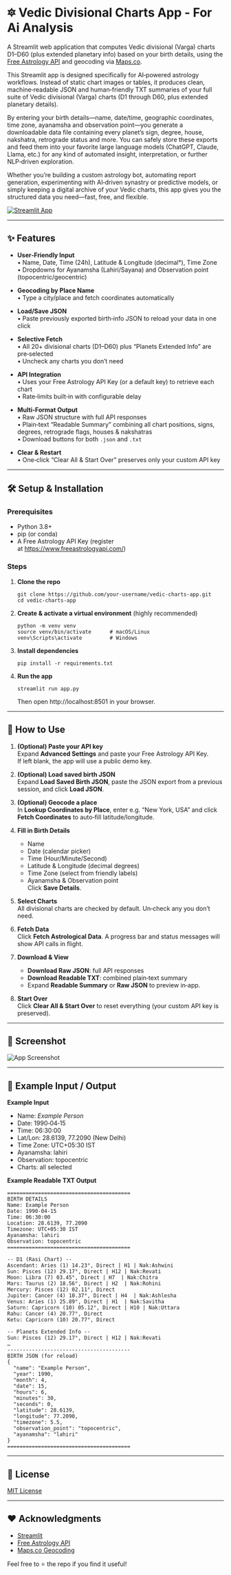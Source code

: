 # 🔯 Vedic Divisional Charts App - For Ai Analysis

A Streamlit web application that computes Vedic divisional (Varga) charts D1–D60 (plus extended planetary info) based on your birth details, using the [Free Astrology API](https://www.freeastrologyapi.com/) and geocoding via [Maps.co](https://geocode.maps.co/).

This Streamlit app is designed specifically for AI‑powered astrology workflows.  Instead of static chart images or tables, it produces clean, machine‑readable JSON and human‑friendly TXT summaries of your full suite of Vedic divisional (Varga) charts (D1 through D60, plus extended planetary details).

By entering your birth details—name, date/time, geographic coordinates, time zone, ayanamsha and observation point—you generate a downloadable data file containing every planet’s sign, degree, house, nakshatra, retrograde status and more.  You can safely store these exports and feed them into your favorite large language models (ChatGPT, Claude, Llama, etc.) for any kind of automated insight, interpretation, or further NLP‑driven exploration.

Whether you’re building a custom astrology bot, automating report generation, experimenting with AI‑driven synastry or predictive models, or simply keeping a digital archive of your Vedic charts, this app gives you the structured data you need—fast, free, and flexible.



[![Streamlit App](https://static.streamlit.io/badges/streamlit_badge_black_white.svg)](https://jyotish.streamlit.app/)  

---

## ✨ Features

- **User‑Friendly Input**  
  • Name, Date, Time (24h), Latitude & Longitude (decimal°), Time Zone  
  • Dropdowns for Ayanamsha (Lahiri/Sayana) and Observation point (topocentric/geocentric)  

- **Geocoding by Place Name**  
  • Type a city/place and fetch coordinates automatically  

- **Load/Save JSON**  
  • Paste previously exported birth‑info JSON to reload your data in one click  

- **Selective Fetch**  
  • All 20+ divisional charts (D1–D60) plus “Planets Extended Info” are pre‑selected  
  • Uncheck any charts you don’t need  

- **API Integration**  
  • Uses your Free Astrology API Key (or a default key) to retrieve each chart  
  • Rate‑limits built‑in with configurable delay  

- **Multi‑Format Output**  
  • Raw JSON structure with full API responses  
  • Plain‑text “Readable Summary” combining all chart positions, signs, degrees, retrograde flags, houses & nakshatras  
  • Download buttons for both `.json` and `.txt`  

- **Clear & Restart**  
  • One‑click “Clear All & Start Over” preserves only your custom API key  

---

## 🛠️ Setup & Installation

### Prerequisites

- Python 3.8+  
- pip (or conda)  
- A Free Astrology API Key (register at https://www.freeastrologyapi.com/)

### Steps

1. **Clone the repo**  
   ```
   git clone https://github.com/your‑username/vedic-charts-app.git
   cd vedic-charts-app
   ```

2. **Create & activate a virtual environment** (highly recommended)  
   ```
   python -m venv venv
   source venv/bin/activate      # macOS/Linux
   venv\Scripts\activate         # Windows
   ```

3. **Install dependencies**  
   ```
   pip install -r requirements.txt
   ```

4. **Run the app**  
   ```
   streamlit run app.py
   ```
   Then open http://localhost:8501 in your browser.

---

## 🚀 How to Use

1. **(Optional) Paste your API key**  
   Expand **Advanced Settings** and paste your Free Astrology API Key.  
   If left blank, the app will use a public demo key.

2. **(Optional) Load saved birth JSON**  
   Expand **Load Saved Birth JSON**, paste the JSON export from a previous session, and click **Load JSON**.

3. **(Optional) Geocode a place**  
   In **Lookup Coordinates by Place**, enter e.g. “New York, USA” and click **Fetch Coordinates** to auto‑fill latitude/longitude.

4. **Fill in Birth Details**  
   - Name  
   - Date (calendar picker)  
   - Time (Hour/Minute/Second)  
   - Latitude & Longitude (decimal degrees)  
   - Time Zone (select from friendly labels)  
   - Ayanamsha & Observation point  
   Click **Save Details**.

5. **Select Charts**  
   All divisional charts are checked by default. Un‐check any you don’t need.

6. **Fetch Data**  
   Click **Fetch Astrological Data**. A progress bar and status messages will show API calls in flight.

7. **Download & View**  
   - **Download Raw JSON**: full API responses  
   - **Download Readable TXT**: combined plain‑text summary  
   - Expand **Readable Summary** or **Raw JSON** to preview in‑app.

8. **Start Over**  
   Click **Clear All & Start Over** to reset everything (your custom API key is preserved).

---

## 📸 Screenshot

![App Screenshot](https://i.postimg.cc/mknBLPLv/image-83.png)  

---

## 📝 Example Input / Output

**Example Input**  
- Name: *Example Person*  
- Date: 1990‑04‑15  
- Time: 06:30:00  
- Lat/Lon: 28.6139, 77.2090 (New Delhi)  
- Time Zone: UTC+05:30 IST  
- Ayanamsha: lahiri  
- Observation: topocentric  
- Charts: all selected  

**Example Readable TXT Output**  
```
========================================
BIRTH DETAILS
Name: Example Person
Date: 1990-04-15
Time: 06:30:00
Location: 28.6139, 77.2090
Timezone: UTC+05:30 IST
Ayanamsha: lahiri
Observation: topocentric
========================================

-- D1 (Rasi Chart) --
Ascendant: Aries (1) 14.23°, Direct | H1 | Nak:Ashwini
Sun: Pisces (12) 29.17°, Direct | H12 | Nak:Revati
Moon: Libra (7) 03.45°, Direct | H7  | Nak:Chitra
Mars: Taurus (2) 18.56°, Direct | H2  | Nak:Rohini
Mercury: Pisces (12) 02.11°, Direct
Jupiter: Cancer (4) 10.37°, Direct | H4  | Nak:Ashlesha
Venus: Aries (1) 25.89°, Direct | H1  | Nak:Savitha
Saturn: Capricorn (10) 05.12°, Direct | H10 | Nak:Uttara
Rahu: Cancer (4) 20.77°, Direct
Ketu: Capricorn (10) 20.77°, Direct

-- Planets Extended Info --
Sun: Pisces (12) 29.17°, Direct | H12 | Nak:Revati
…  
----------------------------------------
BIRTH JSON (for reload)
{
  "name": "Example Person",
  "year": 1990,
  "month": 4,
  "date": 15,
  "hours": 6,
  "minutes": 30,
  "seconds": 0,
  "latitude": 28.6139,
  "longitude": 77.2090,
  "timezone": 5.5,
  "observation_point": "topocentric",
  "ayanamsha": "lahiri"
}
========================================
```

---

## 📄 License

[MIT License](LICENSE)  

---

## ❤️ Acknowledgments

- [Streamlit](https://streamlit.io/)  
- [Free Astrology API](https://www.freeastrologyapi.com/)  
- [Maps.co Geocoding](https://geocode.maps.co/)  

Feel free to ⭐ the repo if you find it useful!
